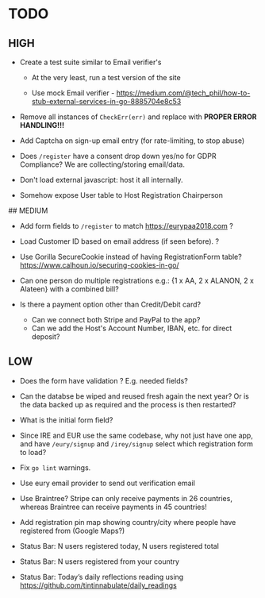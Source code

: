 # TODO

## HIGH

* Create a test suite similar to Email verifier's

	* At the very least, run a test version of the site

	* Use mock Email verifier - https://medium.com/@tech_phil/how-to-stub-external-services-in-go-8885704e8c53

* Remove all instances of `CheckErr(err)` and replace with **PROPER ERROR
  HANDLING!!!**

* Add Captcha on sign-up email entry (for rate-limiting, to stop abuse)

* Does `/register` have a consent drop down yes/no for GDPR Compliance? We are
  collecting/storing email/data.

* Don't load external javascript: host it all internally.

* Somehow expose User table to Host Registration Chairperson

## MEDIUM

* Add form fields to `/register` to match <https://eurypaa2018.com> ?

* Load Customer ID based on email address (if seen before). ?

* Use Gorilla SecureCookie instead of having RegistrationForm table? https://www.calhoun.io/securing-cookies-in-go/

* Can one person do multiple registrations e.g.: {1 x AA, 2 x ALANON, 2 x
  Alateen} with a combined bill?

* Is there a payment option other than Credit/Debit card?
	* Can we connect both Stripe and PayPal to the app?
	* Can we add the Host's Account Number, IBAN, etc. for direct deposit?


## LOW

* Does the form have validation ? E.g. needed fields?

* Can the databse be wiped and reused fresh again the next year? Or is the data
  backed up as required and the process is then restarted?

* What is the initial form field?

* Since IRE and EUR use the same codebase, why not just have one app, and have
  `/eury/signup` and `/irey/signup` select which registration form to load?

* Fix `go lint` warnings.

* Use eury email provider to send out verification email

* Use Braintree? Stripe can only receive payments in 26 countries, whereas
  Braintree can receive payments in 45 countries!

* Add registration pin map showing country/city where people have registered
from (Google Maps?)

* Status Bar: N users registered today, N users registered total 

* Status Bar: N users registered from your country

* Status Bar: Today’s daily reflections reading using
  <https://github.com/tintinnabulate/daily_readings>
